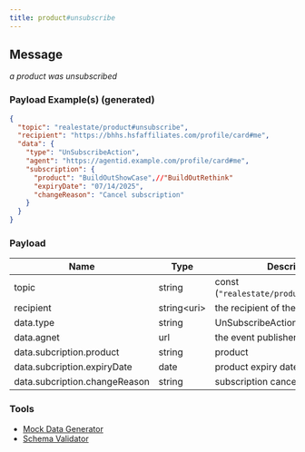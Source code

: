 ```yaml
---
title: product#unsubscribe
---
```

## Message

*a product was unsubscribed*

### Payload Example(s) (generated)

```json
{
  "topic": "realestate/product#unsubscribe",
  "recipient": "https://bhhs.hsfaffiliates.com/profile/card#me",
  "data": {
    "type": "UnSubscribeAction",
    "agent": "https://agentid.example.com/profile/card#me",
    "subscription": {
      "product": "BuildOutShowCase",//"BuildOutRethink"
      "expiryDate": "07/14/2025",
      "changeReason": "Cancel subscription"
    }
  }
}
```

### Payload

| Name | Type | Description |
|---|---|---|
|  topic | string | const (`"realestate/product#unsubscribe"`)  |
|  recipient |  string&lt;uri&gt;  |  the recipient of the event with this id|
|  data.type | string | UnSubscribeAction  |
|  data.agnet| url    | the event publisher |
|  data.subcription.product  | string | product |
|  data.subcription.expiryDate | date | product expiry date  |
|  data.subcription.changeReason | string | subscription cancellation |

### Tools

* [Mock Data Generator](/tools/mock-data-generator)
* [Schema Validator](/tools/validate)
